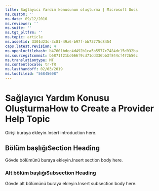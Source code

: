 ```yaml
---
title: Sağlayıcı Yardım konusunun oluşturma | Microsoft Docs
ms.custom: ''
ms.date: 09/12/2016
ms.reviewer: ''
ms.suite: ''
ms.tgt_pltfrm: ''
ms.topic: article
ms.assetid: 3301d23c-3c81-49a6-b97f-bb73775c8454
caps.latest.revision: 4
ms.openlocfilehash: b47601bdec4d492b1ca5b5577c7484dc15d032ba
ms.sourcegitcommit: b6871f21bd666f9cd71dd336bb3f844cf472b56c
ms.translationtype: MT
ms.contentlocale: tr-TR
ms.lasthandoff: 02/03/2019
ms.locfileid: "56845608"
---
```

# <a name="how-to-create-a-provider-help-topic"></a><span data-ttu-id="e9ea3-102">Sağlayıcı Yardım Konusu Oluşturma</span><span class="sxs-lookup"><span data-stu-id="e9ea3-102">How to Create a Provider Help Topic</span></span>

<span data-ttu-id="e9ea3-103">Girişi buraya ekleyin.</span><span class="sxs-lookup"><span data-stu-id="e9ea3-103">Insert introduction here.</span></span>

## <a name="section-heading"></a><span data-ttu-id="e9ea3-104">Bölüm başlığı</span><span class="sxs-lookup"><span data-stu-id="e9ea3-104">Section Heading</span></span>

 <span data-ttu-id="e9ea3-105">Gövde bölümünü buraya ekleyin.</span><span class="sxs-lookup"><span data-stu-id="e9ea3-105">Insert section body here.</span></span>

### <a name="subsection-heading"></a><span data-ttu-id="e9ea3-106">Alt bölüm başlığı</span><span class="sxs-lookup"><span data-stu-id="e9ea3-106">Subsection Heading</span></span>

 <span data-ttu-id="e9ea3-107">Gövde alt bölümünü buraya ekleyin.</span><span class="sxs-lookup"><span data-stu-id="e9ea3-107">Insert subsection body here.</span></span>